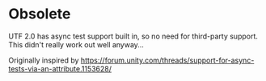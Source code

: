 # Obsolete

UTF 2.0 has async test support built in, so no need for third-party support. This didn't really work out well anyway...

Originally inspired by https://forum.unity.com/threads/support-for-async-tests-via-an-attribute.1153628/
